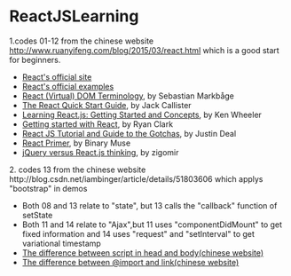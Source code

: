 # ReactJSLearning
1.codes 01-12 from the chinese website http://www.ruanyifeng.com/blog/2015/03/react.html which is a good start for beginners.
<ul>
<li><a href="http://facebook.github.io/react">React's official site</a></li>
<li><a href="https://github.com/facebook/react/tree/master/examples">React's official examples</a></li>
<li><a href="http://facebook.github.io/react/docs/glossary.html">React (Virtual) DOM Terminology</a>, by Sebastian Markbåge</li>
<li><a href="http://www.jackcallister.com/2015/01/05/the-react-quick-start-guide.html">The React Quick Start Guide</a>, by Jack Callister</li>
<li><a href="https://scotch.io/tutorials/learning-react-getting-started-and-concepts">Learning React.js: Getting Started and Concepts</a>, by Ken Wheeler</li>
<li><a href="http://ryanclark.me/getting-started-with-react/">Getting started with React</a>, by Ryan Clark</li>
<li><a href="https://zapier.com/engineering/react-js-tutorial-guide-gotchas/">React JS Tutorial and Guide to the Gotchas</a>, by Justin Deal</li>
<li><a href="https://github.com/BinaryMuse/react-primer">React Primer</a>, by Binary Muse</li>
<li><a href="http://blog.zigomir.com/react.js/jquery/2015/01/11/jquery-versus-react-thinking.html">jQuery versus React.js thinking</a>, by zigomir</li>
</ul>
2. codes 13 from the chinese website http://blog.csdn.net/iambinger/article/details/51803606 which applys "bootstrap" in demos
<ul>
	<li>Both 08 and 13 relate to "state", but 13 calls the "callback" function of setState</li>
	<li>Both 11 and 14 relate to "Ajax",but 11 uses "componentDidMount" to get fixed information and 14 uses "request" and "setInterval" to get variational timestamp</li>
	<li><a href="http://blog.csdn.net/lumeier/article/details/46398009">The difference between script in head and body(chinese website)</a></li>
	<li><a href="http://gaolizhong666.blog.163.com/blog/static/11561504220098110101672/">The difference between @import and link(chinese website)</a></li>
</ul>
